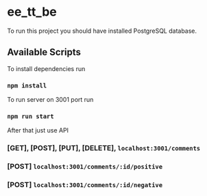 # ee_tt_be

To run this project you should have installed PostgreSQL database.

## Available Scripts

To install dependencies run

### `npm install`

To run server on 3001 port run

### `npm run start`

After that just use API

### [GET], [POST], [PUT], [DELETE], `localhost:3001/comments`
###  [POST] `localhost:3001/comments/:id/positive`
###  [POST] `localhost:3001/comments/:id/negative`
